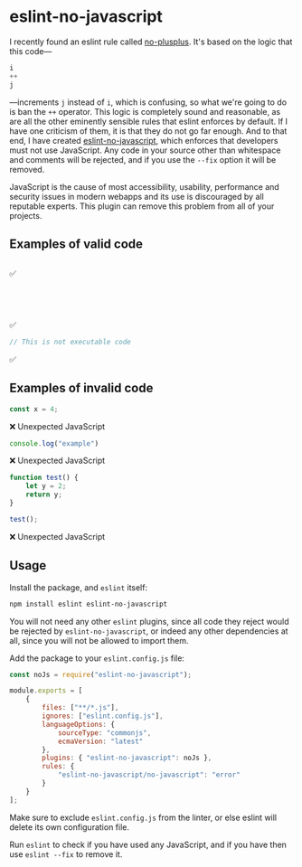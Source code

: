 # eslint-no-javascript

I recently found an eslint rule called [no-plusplus](https://eslint.org/docs/latest/rules/no-plusplus). It's based on the logic that this code—

```js
i
++
j
```

—increments `j` instead of `i`, which is confusing, so what we're going to do is ban the `++` operator. This logic is completely sound and reasonable, as are all the other eminently sensible rules that eslint enforces by default. If I have one criticism of them, it is that they do not go far enough. And to that end, I have created [eslint-no-javascript](https://www.npmjs.com/package/eslint-no-javascript), which enforces that developers must not use JavaScript. Any code in your source other than whitespace and comments will be rejected, and if you use the `--fix` option it will be removed.

JavaScript is the cause of most accessibility, usability, performance and security issues in modern webapps and its use is discouraged by all reputable experts. This plugin can remove this problem from all of your projects.

## Examples of valid code

```js

```
✅

```js
  
 
   
```
✅

```js
// This is not executable code
```
✅

## Examples of invalid code

```js
const x = 4;
```
❌ Unexpected JavaScript

```js
console.log("example")
```
❌ Unexpected JavaScript

```js
function test() {
    let y = 2;
    return y;
}

test();
```
❌ Unexpected JavaScript

## Usage

Install the package, and `eslint` itself:

```bash
npm install eslint eslint-no-javascript
```

You will not need any other `eslint` plugins, since all code they reject would be rejected by `eslint-no-javascript`, or indeed any other dependencies at all, since you will not be allowed to import them.

Add the package to your `eslint.config.js` file:

```js
const noJs = require("eslint-no-javascript");

module.exports = [
    {
        files: ["**/*.js"],
        ignores: ["eslint.config.js"],
        languageOptions: {
            sourceType: "commonjs",
            ecmaVersion: "latest"
        },
        plugins: { "eslint-no-javascript": noJs },
        rules: {
            "eslint-no-javascript/no-javascript": "error"
        }
    }
];
```

Make sure to exclude `eslint.config.js` from the linter, or else eslint will delete its own configuration file.

Run `eslint` to check if you have used any JavaScript, and if you have then use `eslint --fix` to remove it.

